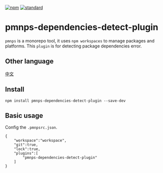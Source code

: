 [![npm][npm-image]][npm-url]
[![standard][standard-image]][standard-url]

[npm-image]: https://img.shields.io/npm/v/pmnps.svg?style=flat-square
[npm-url]: https://www.npmjs.com/package/pmnps
[standard-image]: https://img.shields.io/badge/code%20style-standard-brightgreen.svg?style=flat-square
[standard-url]: http://npm.im/standard

# pmnps-dependencies-detect-plugin

`pmnps` is a monorepo tool, it uses `npm workspaces` to manage packages and platforms. This `plugin` is for detecting package dependencies error.

## Other language

[中文](https://github.com/filefoxper/pmnps/blob/master/README_zh.md)

## Install

```
npm install pmnps-dependencies-detect-plugin --save-dev
```

## Basic usage

Config the `.pmnpsrc.json`.

```
{
    "workspace":"workspace",
    "git":true,
    "lock":true,
    "plugins":[
        "pmnps-dependencies-detect-plugin"
    ]
}
```
